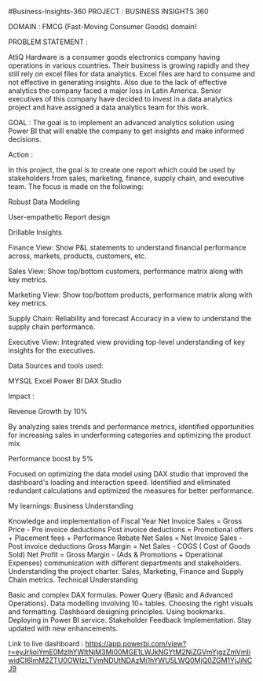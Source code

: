 #Business-Insights-360
PROJECT : BUSINESS INSIGHTS 360

DOMAIN : FMCG (Fast-Moving Consumer Goods) domain!

PROBLEM STATEMENT :

AtliQ Hardware is a consumer goods electronics company having operations in various countries. Their business is growing rapidly and they still rely on excel files for data analytics. Excel files are hard to consume and not effective in generating insights. Also due to the lack of effective analytics the company faced a major loss in Latin America. Senior executives of this company have decided to invest in a data analytics project and have assigned a data analytics team for this work.

GOAL : The goal is to implement an advanced analytics solution using Power BI that will enable the company to get insights and make informed decisions.

Action :

In this project, the goal is to create one report which could be used by stakeholders from sales, marketing, finance, supply chain, and executive team. The focus is made on the following:

Robust Data Modeling

User-empathetic Report design

Drillable Insights

Finance View: Show P&L statements to understand financial performance across, markets, products, customers, etc.

Sales View: Show top/bottom customers, performance matrix along with key metrics.

Marketing View: Show top/bottom products, performance matrix along with key metrics.

Supply Chain: Reliability and forecast Accuracy in a view to understand the supply chain performance.

Executive View: Integrated view providing top-level understanding of key insights for the executives.

Data Sources and tools used:

MYSQL Excel Power BI DAX Studio

Impact :

Revenue Growth by 10%

By analyzing sales trends and performance metrics, identified opportunities for increasing sales in underforming categories and optimizing the product mix.

Performance boost by 5%

Focused on optimizing the data model using DAX studio that improved the dashboard's loading and interaction speed. Identified and eliminated redundant calculations and optimized the measures for better performance.

My learnings: Business Understanding

Knowledge and implementation of Fiscal Year
Net Invoice Sales = Gross Price - Pre invoice deductions
Post invoice deductions = Promotional offers + Placement fees + Performance Rebate
Net Sales = Net Invoice Sales - Post invoice deductions
Gross Margin = Net Sales - COGS ( Cost of Goods Sold)
Net Profit = Gross Margin - (Ads & Promotions + Operational Expenses)
communication with different departments and stakeholders.
Understanding the project charter.
Sales, Marketing, Finance and Supply Chain metrics.
Technical Understanding

Basic and complex DAX formulas.
Power Query (Basic and Advanced Operations).
Data modelling involving 10+ tables.
Choosing the right visuals and formatting.
Dashboard designing principles.
Using bookmarks.
Deploying in Power BI service.
Stakeholder Feedback Implementation.
Stay updated with new enhancements.

Link to live dashboard : https://app.powerbi.com/view?r=eyJrIjoiYmE0MzlhYWItNjM3Mi00MGE1LWJkNGYtM2NiZGVmYjgzZmVmIiwidCI6ImM2ZTU0OWIzLTVmNDUtNDAzMi1hYWU5LWQ0MjQ0ZGM1YjJjNCJ9
